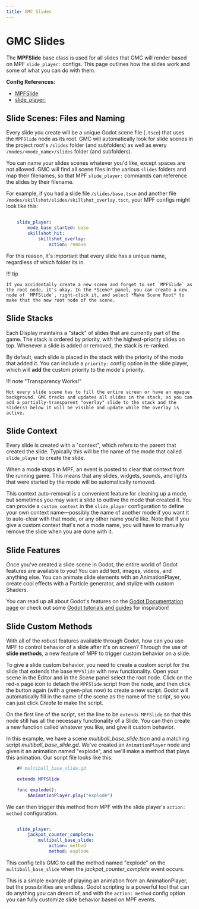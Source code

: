 ```yaml
---
title: GMC Slides
---
```


# GMC Slides

The **MPFSlide** base class is used for all slides that GMC will render based on MPF `slide_player:` configs. This page outlines how the slides work and some of what you can do with them.

**Config References:**

  * [MPFSlide](reference/mpf-slide.md)
  * [slide_player:](reference/slide_player.md)

## Slide Scenes: Files and Naming

Every slide you create will be a unique Godot scene file (`.tscn`) that uses the `MPFSlide` node as its root. GMC will automatically look for slide scenes in the project root's `/slides` folder (and subfolders) as well as every `/modes/<mode_name>/slides` folder (and subfolders).

You can name your slides scenes whatever you'd like, except spaces are not allowed. GMC will find all scene files in the various `slides` folders and map their filenames, so that MPF `slide_player:` commands can reference the slides by their filename.

For example, if you had a slide file `/slides/base.tscn` and another file `/modes/skillshot/slides/skillshot_overlay.tscn`, your MPF configs might look like this:

``` yaml

    slide_player:
        mode_base_started: base
        skillshot_hit:
            skillshot_overlay:
                action: remove
```

For this reason, it's important that every slide has a unique name, regardless of which folder its in.

!!! tip

    If you accidentally create a new scene and forget to set `MPFSlide` as the root node, it's okay. In the *Scene* panel, you can create a new node of `MPFSlide`, right-click it, and select *Make Scene Root* to make that the new root node of the scene.

## Slide Stacks

Each Display maintains a "stack" of slides that are currently part of the game. The stack is ordered by priority, with the highest-priority slides on top. Whenever a slide is added or removed, the stack is re-ranked.

By default, each slide is placed in the stack with the priority of the mode that added it. You can include a `priority:` config option in the slide player, which will **add** the custom priority to the mode's priority.

!!! note "Transparency Works!"

    Not every slide scene has to fill the entire screen or have an opaque background. GMC tracks and updates all slides in the stack, so you can add a partially-transparent "overlay" slide to the stack and the slide(s) below it will be visible and update while the overlay is active.

## Slide Context

Every slide is created with a "context", which refers to the parent that created the slide. Typically this will be the name of the mode that called `slide_player` to create the slide.

When a mode stops in MPF, an event is posted to clear that context from the running game. This means that any slides, widgets, sounds, and lights that were started by the mode will be automatically removed.

This context auto-removal is a convenient feature for cleaning up a mode, but sometimes you may want a slide to outlive the mode that created it. You can provide a `custom_context` in the `slide_player` configuration to define your own context name—possibly the name of another mode if you want it to auto-clear with that mode, or any other name you'd like. Note that if you give a custom context that's not a mode name, you will have to manually remove the slide when you are done with it.

## Slide Features

Once you've created a slide scene in Godot, the entire world of Godot features are available to you! You can add text, images, videos, and anything else. You can animate slide elements with an AnimationPlayer, create cool effects with a Particle generator, and stylize with custom Shaders.

You can read up all about Godot's features on the [Godot Documentation page](https://docs.godotengine.org/en/stable/getting_started/introduction/index.html) or check out some [Godot tutorials and guides](https://docs.godotengine.org/en/stable/community/tutorials.html) for inspiration!

## Slide Custom Methods

With all of the robust features available through Godot, how can you use MPF to control behavior of a slide after it's on screen? Through the use of **slide methods**, a new feature of MPF to trigger custom behavior on a slide.

To give a slide custom behavior, you need to create a custom script for the slide that extends the base `MPFSlide` with new functionality. Open your scene in the Editor and in the *Scene* panel select the root node. Click on the red-x page icon to detach the `MPFSlide` script from the node, and then click the button again (with a green-plus now) to create a new script. Godot will automatically fill in the name of the scene as the name of the script, so you can just click *Create* to make the script.

On the first line of the script, set the line to be `extends MPFSlide` so that this node still has all the necessary functionality of a Slide. You can then create a new function called whatever you like, and give it custom behavior.

In this example, we have a scene *multiball_base_slide.tscn* and a matching script *multiball_base_slide.gd*. We've created an `AnimationPlayer` node and given it an animation named "explode", and we'll make a method that plays this animation. Our script file looks like this:

``` gd
    ## multiball_base_slide.gd

    extends MPFSlide

    func explode():
        $AnimationPlayer.play("explode")
```

We can then trigger this method from MPF with the slide player's `action: method` configuration.

``` yaml

    slide_player:
        jackpot_counter_complete:
            multiball_base_slide:
                action: method
                method: explode
```

This config tells GMC to call the method named "explode" on the `multiball_base_slide` when the *jackpot_counter_complete* event occurs.

This is a simple example of playing an animation from an AnimationPlayer, but the possibilities are endless. Godot scripting is a powerful tool that can do anything you can dream of, and with the `action: method` config option you can fully customize slide behavior based on MPF events.
